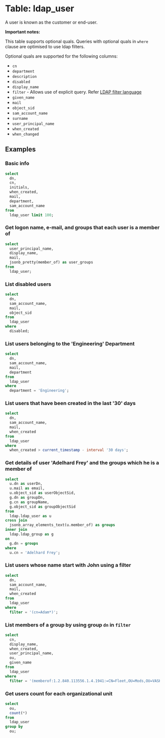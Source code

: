 # Table: ldap_user

A user is known as the customer or end-user.

**Important notes:**

This table supports optional quals. Queries with optional quals in `where` clause are optimised to use ldap filters.

Optional quals are supported for the following columns:

- `cn`
- `department`
- `description`
- `disabled`
- `display_name`
- `filter` - Allows use of explicit query. Refer [LDAP filter language](https://ldap.com/ldap-filters/)
- `given_name`
- `mail`
- `object_sid`
- `sam_account_name`
- `surname`
- `user_principal_name`
- `when_created`
- `when_changed`

## Examples

### Basic info

```sql
select
  dn,
  cn,
  initials,
  when_created,
  mail,
  department,
  sam_account_name
from
  ldap_user limit 100;
```

### Get logon name, e-mail, and groups that each user is a member of

```sql
select
  user_principal_name,
  display_name,
  mail,
  jsonb_pretty(member_of) as user_groups
from
  ldap_user;
```

### List disabled users

```sql
select
  dn,
  sam_account_name,
  mail,
  object_sid
from
  ldap_user
where
  disabled;
```

### List users belonging to the 'Engineering' Department

```sql
select
  dn,
  sam_account_name,
  mail,
  department
from
  ldap_user
where
  department = 'Engineering';
```

### List users that have been created in the last '30' days

```sql
select
  dn,
  sam_account_name,
  mail,
  when_created
from
  ldap_user
where
  when_created > current_timestamp - interval '30 days';
```

### Get details of user 'Adelhard Frey' and the groups which he is a member of

```sql
select
  u.dn as userDn,
  u.mail as email,
  u.object_sid as userObjectSid,
  g.dn as groupDn,
  g.cn as groupName,
  g.object_sid as groupObjectSid
from
  ldap.ldap_user as u
cross join
  jsonb_array_elements_text(u.member_of) as groups
inner join
  ldap.ldap_group as g
on
  g.dn = groups
where
  u.cn = 'Adelhard Frey';
```

### List users whose name start with John using a filter

```sql
select
  dn,
  sam_account_name,
  mail,
  when_created
from
  ldap_user
where
  filter = '(cn=Adam*)';
```

### List members of a group by using group `dn` in `filter`

```sql
select
  cn,
  display_name,
  when_created,
  user_principal_name,
  ou,
  given_name
from
  ldap_user
where
  filter = '(memberof:1.2.840.113556.1.4.1941:=CN=Fleet,OU=Mods,OU=VASHI,DC=vashi,DC=turbot,DC=com)';
```

### Get users count for each organizational unit

```sql
select
  ou,
  count(*)
from
  ldap_user
group by
  ou;
```

